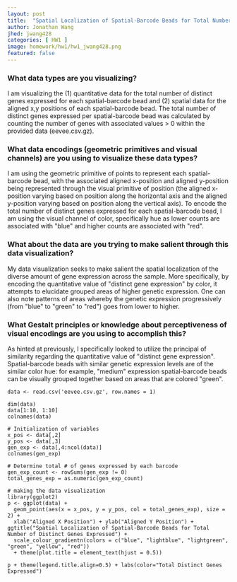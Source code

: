 ```yaml
---
layout: post
title:  "Spatial Localization of Spatial-Barcode Beads for Total Number of Distinct Genes Expressed"
author: Jonathan Wang
jhed: jwang428
categories: [ HW1 ]
image: homework/hw1/hw1_jwang428.png
featured: false
---
```


### What data types are you visualizing?
I am visualizing the (1) quantitative data for the total number of distinct genes expressed 
for each spatial-barcode bead and (2) spatial data for the aligned x,y positions of each
spatial-barcode bead. The total number of distinct genes expressed per spatial-barcode bead was 
calculated by counting the number of genes with associated values > 0 within the provided data 
(eevee.csv.gz). 

### What data encodings (geometric primitives and visual channels) are you using to visualize these data types?
I am using the geometric primitive of points to represent each spatial-barcode bead, with the associated 
aligned x-position and aligned y-position being represented through the visual primitive of position (the 
aligned x-position varying based on position along the horizontal axis and the aligned y-position varying
based on position along the vertical axis). To encode the total number of distinct genes expressed for each
spatial-barcode bead, I am using the visual channel of color, specifically hue as lower counts are associated
with "blue" and higher counts are associated with "red".

### What about the data are you trying to make salient through this data visualization? 
My data visualization seeks to make salient the spatial localization of the diverse amount of gene expression
across the sample. More specifically, by encoding the quantitative value of "distinct gene expression" by 
color, it attempts to elucidate grouped areas of higher genetic expression. One can also note patterns of 
areas whereby the genetic expression progressively (from "blue" to "green" to "red") goes from lower to 
higher.

### What Gestalt principles or knowledge about perceptiveness of visual encodings are you using to accomplish this?
As hinted at previously, I specifically looked to utilize the principal of similarity regarding the 
quantitative value of "distinct gene expression". Spatial-barcode beads with similar genetic expression 
levels are of the similar color hue: for example, "medium" expression spatial-barcode beads can be visually 
grouped together based on areas that are colored "green". 

```{r}
data <- read.csv('eevee.csv.gz', row.names = 1)

dim(data)
data[1:10, 1:10]
colnames(data)

# Initialization of variables
x_pos <- data[,2]
y_pos <- data[,3]
gen_exp <- data[,4:ncol(data)]
colnames(gen_exp)

# Determine total # of genes expressed by each barcode
gen_exp_count <- rowSums(gen_exp != 0)
total_genes_exp = as.numeric(gen_exp_count)

# making the data visualization
library(ggplot2)
p <- ggplot(data) + 
  geom_point(aes(x = x_pos, y = y_pos, col = total_genes_exp), size = 2) + 
  xlab("Aligned X Position") + ylab("Aligned Y Position") + ggtitle("Spatial Localization of Spatial-Barcode Beads for Total Number of Distinct Genes Expressed") +
  scale_colour_gradientn(colors = c("blue", "lightblue", "lightgreen", "green", "yellow", "red"))
  + theme(plot.title = element_text(hjust = 0.5))

p + theme(legend.title.align=0.5) + labs(color="Total Distinct Genes Expressed") 
```